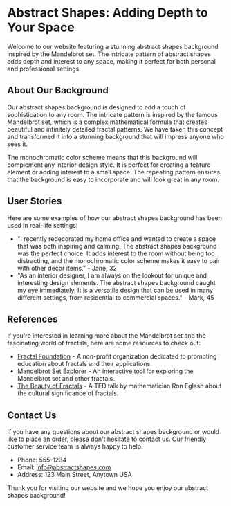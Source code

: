 <!--font:Futura-->

# Abstract Shapes: Adding Depth to Your Space

Welcome to our website featuring a stunning abstract shapes background inspired by the Mandelbrot set. The intricate pattern of abstract shapes adds depth and interest to any space, making it perfect for both personal and professional settings.

## About Our Background

Our abstract shapes background is designed to add a touch of sophistication to any room. The intricate pattern is inspired by the famous Mandelbrot set, which is a complex mathematical formula that creates beautiful and infinitely detailed fractal patterns. We have taken this concept and transformed it into a stunning background that will impress anyone who sees it.

The monochromatic color scheme means that this background will complement any interior design style. It is perfect for creating a feature element or adding interest to a small space. The repeating pattern ensures that the background is easy to incorporate and will look great in any room.

## User Stories

Here are some examples of how our abstract shapes background has been used in real-life settings:

- "I recently redecorated my home office and wanted to create a space that was both inspiring and calming. The abstract shapes background was the perfect choice. It adds interest to the room without being too distracting, and the monochromatic color scheme makes it easy to pair with other decor items." - Jane, 32
- "As an interior designer, I am always on the lookout for unique and interesting design elements. The abstract shapes background caught my eye immediately. It is a versatile design that can be used in many different settings, from residential to commercial spaces." - Mark, 45

## References

If you're interested in learning more about the Mandelbrot set and the fascinating world of fractals, here are some resources to check out:

- [Fractal Foundation](#) - A non-profit organization dedicated to promoting education about fractals and their applications.
- [Mandelbrot Set Explorer](#) - An interactive tool for exploring the Mandelbrot set and other fractals.
- [The Beauty of Fractals](#) - A TED talk by mathematician Ron Eglash about the cultural significance of fractals.

## Contact Us

If you have any questions about our abstract shapes background or would like to place an order, please don't hesitate to contact us. Our friendly customer service team is always happy to help.

- Phone: 555-1234
- Email: info@abstractshapes.com
- Address: 123 Main Street, Anytown USA

Thank you for visiting our website and we hope you enjoy our abstract shapes background!

<!--

Write me content for website with wallpaper which alt text is:

"A wallpaper with a repeating pattern of abstract shapes inspired by the Mandelbrot set, in a monochromatic color scheme."

The name/title of the page should not be 1:1 copy of the alt text but rather a real content of the website which is using this wallpaper.

- Use markdown format 
- Start with heading
- Heading should be short and concise
- The content should look like a real website 
- The website should not be about the wallpaper, wallpaper is just a related background
- Heading should be contain work "wallpaper" or "background"
- Include real sections like references, contact, user stories, etc. use things relevant to the page purpose.
- Feel free to use structure like headings, bullets, numbering, blockquotes, paragraphs, horizontal lines, etc.
- You can use formatting like bold or _italic_
- You can include UTF-8 emojis
- Links should be only #hash anchors (and you can refer to the document itself)
- Do not include images


---


# Abstract Shapes Wallpaper Background

Welcome to our website featuring a stunning wallpaper with a repeating pattern of abstract shapes inspired by the Mandelbrot set. The monochromatic color scheme adds an elegant touch to any space, making it perfect for both personal and professional settings.

## About Our Wallpaper

Our abstract shapes wallpaper is designed to add a touch of sophistication to any room. The intricate pattern is inspired by the famous Mandelbrot set, which is a complex mathematical formula that creates beautiful and infinitely detailed fractal patterns. We have taken this concept and transformed it into a stunning wallpaper that will impress anyone who sees it.

The monochromatic color scheme means that this wallpaper will complement any interior design style. It is perfect for creating a feature wall or adding interest to a small space. The repeating pattern ensures that the wallpaper is easy to install and will look great in any room.

## User Stories

Here are some examples of how our abstract shapes wallpaper has been used in real-life settings:

- "I recently redecorated my home office and wanted to create a space that was both inspiring and calming. The abstract shapes wallpaper was the perfect choice. It adds interest to the room without being too distracting, and the monochromatic color scheme makes it easy to pair with other decor items." - Jane, 32
- "As an interior designer, I am always on the lookout for unique and interesting wallpaper designs. The abstract shapes wallpaper caught my eye immediately. It is a versatile design that can be used in many different settings, from residential to commercial spaces." - Mark, 45

## References

If you're interested in learning more about the Mandelbrot set and the fascinating world of fractals, here are some resources to check out:

- [Fractal Foundation](#) - A non-profit organization dedicated to promoting education about fractals and their applications.
- [Mandelbrot Set Explorer](#) - An interactive tool for exploring the Mandelbrot set and other fractals.
- [The Beauty of Fractals](#) - A TED talk by mathematician Ron Eglash about the cultural significance of fractals.

## Contact Us

If you have any questions about our abstract shapes wallpaper or would like to place an order, please don't hesitate to contact us. Our friendly customer service team is always happy to help.

- Phone: 555-1234
- Email: info@abstractshapeswallpaper.com
- Address: 123 Main Street, Anytown USA

Thank you for visiting our website and we hope you enjoy our abstract shapes wallpaper background!


---


Heading should not include word "wallpaper". The website should not be about the wallpaper itself, wallpaper is just a related background, rewrite whole content.


---


# Abstract Shapes: Adding Depth to Your Space

Welcome to our website featuring a stunning abstract shapes background inspired by the Mandelbrot set. The intricate pattern of abstract shapes adds depth and interest to any space, making it perfect for both personal and professional settings.

## About Our Background

Our abstract shapes background is designed to add a touch of sophistication to any room. The intricate pattern is inspired by the famous Mandelbrot set, which is a complex mathematical formula that creates beautiful and infinitely detailed fractal patterns. We have taken this concept and transformed it into a stunning background that will impress anyone who sees it.

The monochromatic color scheme means that this background will complement any interior design style. It is perfect for creating a feature element or adding interest to a small space. The repeating pattern ensures that the background is easy to incorporate and will look great in any room.

## User Stories

Here are some examples of how our abstract shapes background has been used in real-life settings:

- "I recently redecorated my home office and wanted to create a space that was both inspiring and calming. The abstract shapes background was the perfect choice. It adds interest to the room without being too distracting, and the monochromatic color scheme makes it easy to pair with other decor items." - Jane, 32
- "As an interior designer, I am always on the lookout for unique and interesting design elements. The abstract shapes background caught my eye immediately. It is a versatile design that can be used in many different settings, from residential to commercial spaces." - Mark, 45

## References

If you're interested in learning more about the Mandelbrot set and the fascinating world of fractals, here are some resources to check out:

- [Fractal Foundation](#) - A non-profit organization dedicated to promoting education about fractals and their applications.
- [Mandelbrot Set Explorer](#) - An interactive tool for exploring the Mandelbrot set and other fractals.
- [The Beauty of Fractals](#) - A TED talk by mathematician Ron Eglash about the cultural significance of fractals.

## Contact Us

If you have any questions about our abstract shapes background or would like to place an order, please don't hesitate to contact us. Our friendly customer service team is always happy to help.

- Phone: 555-1234
- Email: info@abstractshapes.com
- Address: 123 Main Street, Anytown USA

Thank you for visiting our website and we hope you enjoy our abstract shapes background!

-->
